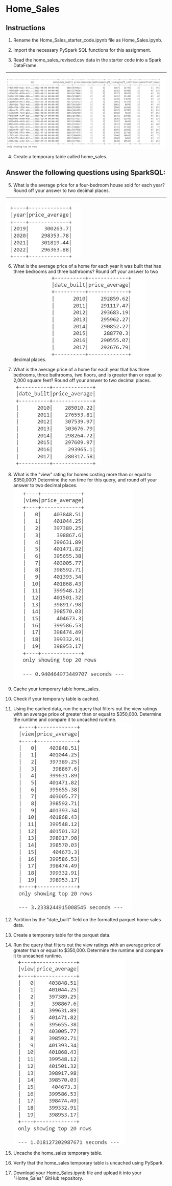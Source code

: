 # Home_Sales
## Instructions
1. Rename the Home_Sales_starter_code.ipynb file as Home_Sales.ipynb.

2. Import the necessary PySpark SQL functions for this assignment.

3. Read the home_sales_revised.csv data in the starter code into a Spark DataFrame.
---------------------------------
![image_1](Images/Image_1.jpg)

4. Create a temporary table called home_sales.

## Answer the following questions using SparkSQL:

5. What is the average price for a four-bedroom house sold for each year? Round off your answer to two decimal places.
----------------------------------
![image_3](Images/Image_3.jpg)

6. What is the average price of a home for each year it was built that has three bedrooms and three bathrooms? Round off your answer to two decimal places.
![image_4](Images/Image_4.jpg)

7. What is the average price of a home for each year that has three bedrooms, three bathrooms, two floors, and is greater than or equal to 2,000 square feet? Round off your answer to two decimal places.
![image_5](Images/Image_5.jpg)

8. What is the "view" rating for homes costing more than or equal to $350,000? Determine the run time for this query, and round off your answer to two decimal places.
![image_6](Images/Image_6.jpg)

9. Cache your temporary table home_sales.

10. Check if your temporary table is cached.

11. Using the cached data, run the query that filters out the view ratings with an average price of greater than or equal to $350,000. Determine the runtime and compare it to uncached runtime.
![image_9](Images/Image_9.jpg)

12. Partition by the "date_built" field on the formatted parquet home sales data.

13. Create a temporary table for the parquet data.

14. Run the query that filters out the view ratings with an average price of greater than or equal to $350,000. Determine the runtime and compare it to uncached runtime.
![image_13](Images/Image_13.jpg)

15. Uncache the home_sales temporary table.

16. Verify that the home_sales temporary table is uncached using PySpark.

17. Download your Home_Sales.ipynb file and upload it into your "Home_Sales" GitHub repository.
